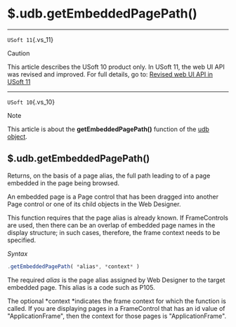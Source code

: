 # $.udb.getEmbeddedPagePath()



----

`USoft 11`{.vs_11}

> [!CAUTION]
> This article describes the USoft 10 product only.
> In USoft 11, the web UI API was revised and improved. For full details, go to:
> [Revised web UI API in USoft 11](/docs/Web%20and%20app%20UIs/UDB%20udb/Revised%20web%20UI%20API%20in%20USoft%2011.md)

----

`USoft 10`{.vs_10}

> [!NOTE]
> This article is about the **getEmbeddedPagePath()** function of the [udb object](/docs/Web%20and%20app%20UIs/UDB%20udb).

## **$.udb.getEmbeddedPagePath()**

Returns, on the basis of a page alias, the full path leading to of a page embedded in the page being browsed.

An embedded page is a Page control that has been dragged into another Page control or one of its child objects in the Web Designer.

This function requires that the page alias is already known. If FrameControls are used, then there can be an overlap of embedded page names in the display structure; in such cases, therefore, the frame context needs to be specified.

*Syntax*

```js
.getEmbeddedPagePath( *alias*, *context* )
```

The required *alias* is the page alias assigned by Web Designer to the target embedded page. This alias is a code such as P105.

The optional *context *indicates the frame context for which the function is called. If you are displaying pages in a FrameControl that has an id value of "ApplicationFrame", then the context for those pages is "ApplicationFrame".